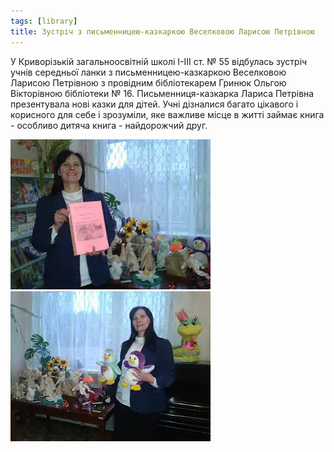 ```yaml
---
tags: [library]
title: Зустріч з письменницею-казкаркою Веселковою Ларисою Петрівною
---
```


У Криворізькій загальноосвітній школі I-III ст. № 55 відбулась зустріч учнів середньої ланки з письменницею-казкаркою Веселковою Ларисою Петрівною з провідним бібліотекарем Гринюк Ольгою Вікторівною бібліотеки № 16. Письменниця-казкарка Лариса Петрівна презентувала нові казки для дітей. Учні дізналися багато цікавого і корисного для себе і зрозуміли, яке важливе місце в житті займає книга - особливо дитяча книга - найдорожчий друг.

![](1.webp)
![](2.webp)

